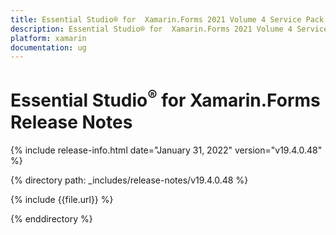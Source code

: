 ```yaml
---
title: Essential Studio® for  Xamarin.Forms 2021 Volume 4 Service Pack Release Notes  
description: Essential Studio® for  Xamarin.Forms 2021 Volume 4 Service Pack Release Notes  
platform: xamarin
documentation: ug
---
```


# Essential Studio<sup>®</sup> for  Xamarin.Forms  Release Notes  

{% include release-info.html date="January 31, 2022"  version="v19.4.0.48" %} 

{% directory path: _includes/release-notes/v19.4.0.48 %}

{% include {{file.url}} %}

{% enddirectory %}